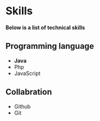 # Skills

**Below is a list of technical skills**

## Programming language
- __Java__
- Php
- JavaScript

## Collabration
- Github
- Git

